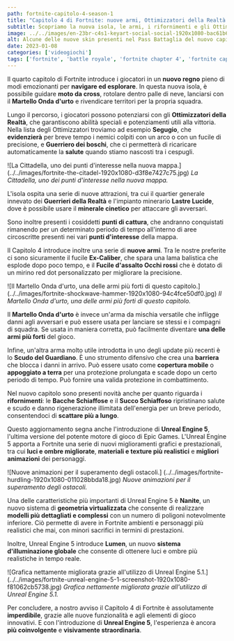 ```yaml
---
path: fortnite-capitolo-4-season-1
title: "Capitolo 4 di Fortnite: nuove armi, Ottimizzatori della Realtà e Unreal Engine 5"
subtitle: Scopriamo la nuova isola, le armi, i rifornimenti e gli Ottimizzatori della Realtà nell'ultimo capitolo di Fortnite.
image: ../../images/en-23br-c4s1-keyart-social-social-1920x1080-bac61b6f1cc4.jpg
alt: Alcune delle nuove skin presenti nel Pass Battaglia del nuovo capitolo di Fortnite.
date: 2023-01-08
categories: ['videogiochi']
tags: ['fortnite', 'battle royale', 'fortnite chapter 4', 'fortnite capitolo 4', 'epic ganmes', 'unreal engine 5', 'nanite', 'lumen']
---
```

Il quarto capitolo di Fortnite introduce i giocatori in un **nuovo regno** pieno di modi emozionanti per **navigare ed esplorare**. In questa nuova isola, è possibile guidare **moto da cross**, rotolare dentro palle di neve, lanciarsi con il **Martello Onda d'urto** e rivendicare territori per la propria squadra.

Lungo il percorso, i giocatori possono potenziarsi con gli **Ottimizzatori della Realtà**, che garantiscono abilità speciali e potenziamenti utili alla vittoria. Nella lista degli Ottimizzatori troviamo ad esempio **Segugio**, che **evidenzierà** per breve tempo i nemici colpiti con un arco o con un fucile di precisione, e **Guerriero dei boschi**, che ci permetterà di ricaricare automaticamente la **salute** quando stiamo nascosti tra i cespugli.

![La Cittadella, uno dei punti d'interesse nella nuova mappa.] (../../images/fortnite-the-citadel-1920x1080-d3f8e7427c75.jpg)
*La Cittadella, uno dei punti d'interesse nella nuova mappa.*

L'isola ospita una serie di nuove attrazioni, tra cui il quartier generale innevato dei **Guerrieri della Realtà** e l'impianto minerario **Lastre Lucide**, dove è possibile usare il **minerale cinetico** per attaccare gli avversari.

Sono inoltre presenti i cosiddetti **punti di cattura**, che andranno conquistati rimanendo per un determinato periodo di tempo all'interno di aree circoscritte presenti nei vari **punti d'interesse** della mappa.

Il Capitolo 4 introduce inoltre una serie di **nuove armi**. Tra le nostre preferite ci sono sicuramente il fucile **Ex-Caliber**, che spara una lama balistica che esplode dopo poco tempo, e il **Fucile d'assalto Occhi rossi** che è dotato di un mirino red dot personalizzato per migliorare la precisione.

![Il Martello Onda d'urto, una delle armi più forti di questo capitolo.] (../../images/fortnite-shockwave-hammer-1920x1080-94c4fce50df0.jpg)
*Il Martello Onda d'urto, una delle armi più forti di questo capitolo.*

Il **Martello Onda d'urto** è invece un'arma da mischia versatile che infligge danni agli avversari e può essere usata per lanciare se stessi e i compagni di squadra. Se usata in maniera corretta, può facilmente diventare **una delle armi più forti** del gioco.

Infine, un'altra arma molto utile introdotta in uno degli update più recenti è lo **Scudo del Guardiano**. È uno strumento difensivo che crea una **barriera** che blocca i danni in arrivo. Può essere usato come **copertura mobile** o **appoggiato a terra** per una protezione prolungata e scade dopo un certo periodo di tempo. Può fornire una valida protezione in combattimento.

Nel nuovo capitolo sono presenti novità anche per quanto riguarda i **rifornimenti**: le **Bacche Schiaffose** e il **Succo Schiaffoso** ripristinano salute e scudo e danno rigenerazione illimitata dell'energia per un breve periodo, consentendoci di **scattare più a lungo**.

Questo aggiornamento segna anche l'introduzione di **Unreal Engine 5**, l'ultima versione del potente motore di gioco di Epic Games. L'Unreal Engine 5 apporta a Fortnite una serie di nuovi miglioramenti grafici e prestazionali, tra cui **luci e ombre migliorate**, **materiali e texture più realistici** e **migliori animazioni** dei personaggi.

![Nuove animazioni per il superamento degli ostacoli.] (../../images/fortnite-hurdling-1920x1080-011028bbda18.jpg)
*Nuove animazioni per il superamento degli ostacoli.*

Una delle caratteristiche più importanti di Unreal Engine 5 è **Nanite**, un nuovo sistema di **geometria virtualizzata** che consente di realizzare **modelli più dettagliati e complessi** con un numero di poligoni notevolmente inferiore. Ciò permette di avere in Fortnite ambienti e personaggi più realistici che mai, con minori sacrifici in termini di prestazioni.

Inoltre, Unreal Engine 5 introduce **Lumen**, un nuovo **sistema d'illuminazione globale** che consente di ottenere luci e ombre più realistiche in tempo reale.

![Grafica nettamente migliorata grazie all'utilizzo di Unreal Engine 5.1.] (../../images/fortnite-unreal-engine-5-1-screenshot-1920x1080-f81062cb5738.jpg)
*Grafica nettamente migliorata grazie all'utilizzo di Unreal Engine 5.1.*

Per concludere, a nostro avviso il Capitolo 4 di Fortnite è assolutamente **imperdibile**, grazie alle nuove funzionalità e agli elementi di gioco innovativi. E con l'introduzione di **Unreal Engine 5**, l'esperienza è ancora **più coinvolgente** e **visivamente straordinaria**.